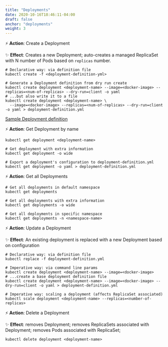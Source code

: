 ```yaml
---
title: "Deployments"
date: 2020-10-16T18:46:11-04:00
draft: false
anchor: "deployments"
weight: 3
---
```


⚡️ **Action**: Create a Deployment

✨ **Effect**: Creates a new Deployment; auto-creates a managed ReplicaSet with N number of Pods based on `replicas` number.

```shell script
# Declarative way: via definition file
kubectl create -f <deployment-definition-yml>

# Generate a Deployment definition from dry run create
kubectl create deployment <deployment-name> --image=<docker-image> --replicas=<num-of-replicas> --dry-run=client -o yaml
# ...but also write it to a file
kubectl create deployment <deployment-name> \
  --image=<docker-image> --replicas=<num-of-replicas> --dry-run=client -o yaml > deployment-definition.yml
```

[Sample Deployment definition](https://github.com/ddubson/k8s-examples/blob/main/src/3_simple_deployment.yml)

⚡️ **Action**: Get Deployment by name

```shell script
kubectl get deployment <deployment-name>

# Get deployment with extra information
kubectl get deployment -o wide

# Export a deployment's configuration to deployment-definition.yml
kubectl get deployment -o yaml > deployment-definition.yml
```

⚡️ **Action**: Get all Deployments

```shell script
# Get all deployments in default namespace
kubectl get deployments

# Get all deployments with extra information
kubectl get deployments -o wide

# Get all deployments in specific namespace
kubectl get deployments -n <namespace-name>
```

⚡️ **Action**: Update a Deployment

✨ **Effect**: An existing deployment is replaced with a new Deployment based on configuration

```shell script
# Declarative way: via definition file
kubectl replace -f deployment-definition.yml

# Imperative way: via command line params
kubectl create deployment <deployment-name> --image=<docker-image>
# ...create a base deployment definition file
kubectl create deployment <deployment-name> --image=<docker-image> --dry-run=client -o yaml > deployment-definition.yml

# Imperative way: scaling a deployment (affects ReplicaSet associated)
kubectl scale deployment <deployment-name> --replicas=<number-of-replicas>
```

⚡️ **Action**: Delete a Deployment

✨ **Effect**: removes Deployment; removes ReplicaSets associated with Deployment; removes Pods associated with ReplicaSet;

```shell script
kubectl delete deployment <deployment-name>
```